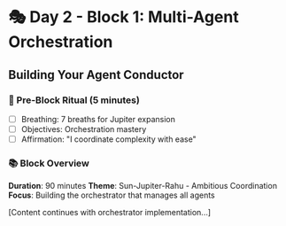 # 🎭 Day 2 - Block 1: Multi-Agent Orchestration

## Building Your Agent Conductor

### 🌟 Pre-Block Ritual (5 minutes)
- [ ] Breathing: 7 breaths for Jupiter expansion
- [ ] Objectives: Orchestration mastery
- [ ] Affirmation: "I coordinate complexity with ease"

### 📚 Block Overview
**Duration**: 90 minutes
**Theme**: Sun-Jupiter-Rahu - Ambitious Coordination
**Focus**: Building the orchestrator that manages all agents

[Content continues with orchestrator implementation...]